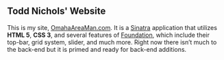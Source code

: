 ## Todd Nichols' Website
This is my site, [OmahaAreaMan.com](http://www.omahaareaman.com).  It is a [Sinatra](http://www.sinatrarb.com/) application that utilizes **HTML 5**, **CSS 3**, and several features of [Foundation](http://foundation.zurb.com/), which include their top-bar, grid system, slider, and much more.  Right now there isn’t much to the back-end but it is primed and ready for back-end additions.
